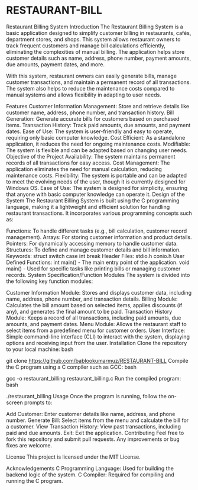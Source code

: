 # RESTAURANT-BILL
Restaurant Billing System
Introduction
The Restaurant Billing System is a basic application designed to simplify customer billing in restaurants, cafés, department stores, and shops. This system allows restaurant owners to track frequent customers and manage bill calculations efficiently, eliminating the complexities of manual billing. The application helps store customer details such as name, address, phone number, payment amounts, due amounts, payment dates, and more.

With this system, restaurant owners can easily generate bills, manage customer transactions, and maintain a permanent record of all transactions. The system also helps to reduce the maintenance costs compared to manual systems and allows flexibility in adapting to user needs.

Features
Customer Information Management: Store and retrieve details like customer name, address, phone number, and transaction history.
Bill Generation: Generate accurate bills for customers based on purchased items.
Transaction History: Track paid amounts, due amounts, and payment dates.
Ease of Use: The system is user-friendly and easy to operate, requiring only basic computer knowledge.
Cost Efficient: As a standalone application, it reduces the need for ongoing maintenance costs.
Modifiable: The system is flexible and can be adapted based on changing user needs.
Objective of the Project
Availability: The system maintains permanent records of all transactions for easy access.
Cost Management: The application eliminates the need for manual calculation, reducing maintenance costs.
Flexibility: The system is portable and can be adapted to meet the evolving needs of the user, though it is currently designed for Windows OS.
Ease of Use: The system is designed for simplicity, ensuring that anyone with basic computer knowledge can operate it.
Design of the System
The Restaurant Billing System is built using the C programming language, making it a lightweight and efficient solution for handling restaurant transactions. It incorporates various programming concepts such as:

Functions: To handle different tasks (e.g., bill calculation, customer record management).
Arrays: For storing customer information and product details.
Pointers: For dynamically accessing memory to handle customer data.
Structures: To define and manage customer details and bill information.
Keywords:
struct
switch
case
int
break
Header Files:
stdio.h
conio.h
User Defined Functions:
int main() - The main entry point of the application.
void main() - Used for specific tasks like printing bills or managing customer records.
System Specification/Function Modules
The system is divided into the following key function modules:

Customer Information Module: Stores and displays customer data, including name, address, phone number, and transaction details.
Billing Module: Calculates the bill amount based on selected items, applies discounts (if any), and generates the final amount to be paid.
Transaction History Module: Keeps a record of all transactions, including paid amounts, due amounts, and payment dates.
Menu Module: Allows the restaurant staff to select items from a predefined menu for customer orders.
User Interface: Simple command-line interface (CLI) to interact with the system, displaying options and receiving input from the user.
Installation
Clone the repository to your local machine:
bash

git clone https://github.com/bablookumarmuz/RESTAURANT-BILL
Compile the C program using a C compiler such as GCC:
bash

gcc -o restaurant_billing restaurant_billing.c
Run the compiled program:
bash

./restaurant_billing
Usage
Once the program is running, follow the on-screen prompts to:

Add Customer: Enter customer details like name, address, and phone number.
Generate Bill: Select items from the menu and calculate the bill for a customer.
View Transaction History: View past transactions, including paid and due amounts.
Exit: Exit the application.
Contributing
Feel free to fork this repository and submit pull requests. Any improvements or bug fixes are welcome.

License
This project is licensed under the MIT License.

Acknowledgements
C Programming Language: Used for building the backend logic of the system.
C Compiler: Required for compiling and running the C program.
